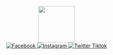 <div id="header" align="center">
  <img src="https://media.giphy.com/media/M9gbBd9nbDrOTu1Mqx/giphy.gif" width="100"/>
</div>


<div id="badges" align="center">
  <a href="https://web.facebook.com/Gem.Rey13/?_rdc=1&_rdr">
    <img src="https://img.shields.io/badge/Facebook-blue?logo=facebook&logoColor=white&style=for-the-badge" alt="Facebook"/>
  </a>
  <a href="https://www.instagram.com/gemrey.ranola/">
    <img src="https://img.shields.io/badge/Instagram-red?style=for-the-badge&logo=Instagram&logoColor=white" alt="Instagram"/>
  </a>
  <a href="https://www.tiktok.com/@gem.rey">
    <img src="https://img.shields.io/badge/Tiktok-blue?style=for-the-badge&logo=tiktok&logoColor=white" alt="Twitter Tiktok"/>
  </a>
</div>

